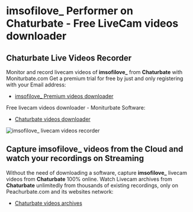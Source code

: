 # imsofilove_ Performer on Chaturbate - Free LiveCam videos downloader

## Chaturbate Live Videos Recorder

Monitor and record livecam videos of **imsofilove_** from **Chaturbate** with Moniturbate.com
Get a premium trial for free by just and only registering with your Email address:
* [imsofilove_ Premium videos downloader](https://moniturbate.com/request-demo-licence-key.html)

Free livecam videos downloader - Moniturbate Software:
* [Chaturbate videos downloader](https://moniturbate.com/moniturbate-download-software.html)

![imsofilove_ livecam videos recorder](https://peachurnet.com/templates/moniturbate-software.png)


## Capture imsofilove_ videos from the Cloud and watch your recordings on Streaming

Without the need of downloading a software, capture **imsofilove_** livecam videos from **Chaturbate** 100% online.
Watch Livecam archives from **Chaturbate** unlimitedly from thousands of existing recordings, only on Peachurbate.com and its websites network:
* [Chaturbate videos archives](https://peachurnet.com/)